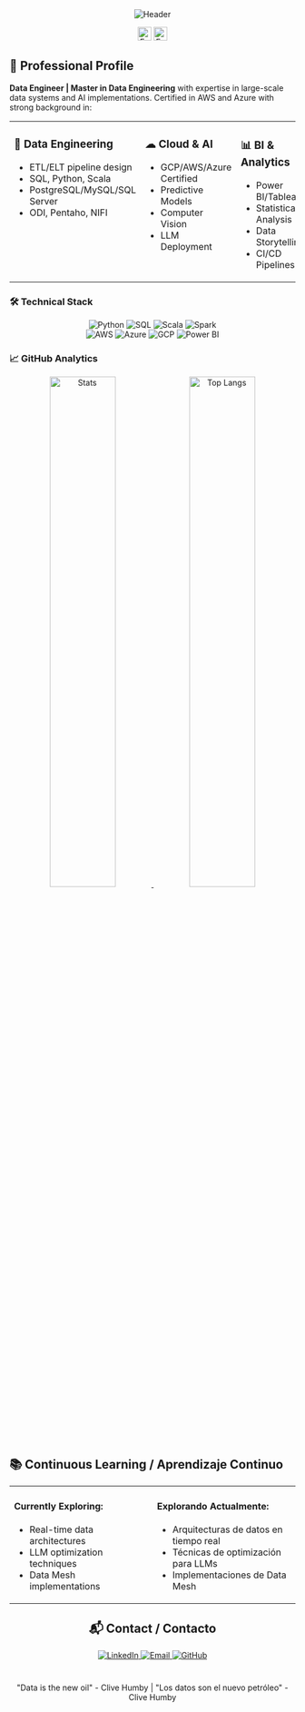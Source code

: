 <div align="center">
  <!-- Dynamic Header -->
  <img src="https://readme-typing-svg.demolab.com?font=Fira+Code&size=26&duration=3000&pause=1000&color=1E90FF&width=500&lines=Javier+Moreno;Data+Engineer+%7C+AI+Specialist;Master+in+Data+Engineering" alt="Header"/>

  <!-- Language Toggle -->
  <p>
    <a href="#english" style="text-decoration:none"><img src="https://img.shields.io/badge/🇺🇸_English-1E90FF?style=flat&logo=google-translate" alt="English" height="24"/></a>
    <a href="#espanol" style="text-decoration:none"><img src="https://img.shields.io/badge/🇪🇸_Español-1E90FF?style=flat&logo=google-translate" alt="Español" height="24"/></a>
  </p>
</div>

<!-- English Version -->
<div id="english">
<h2>🚀 Professional Profile</h2>

<p><strong>Data Engineer | Master in Data Engineering</strong> with expertise in large-scale data systems and AI implementations. Certified in AWS and Azure with strong background in:</p>

<table>
<tr>
<td width="33%" valign="top">
<h3>🔧 Data Engineering</h3>
<ul>
<li>ETL/ELT pipeline design</li>
<li>SQL, Python, Scala</li>
<li>PostgreSQL/MySQL/SQL Server</li>
<li>ODI, Pentaho, NIFI</li>
</ul>
</td>

<td width="33%" valign="top">
<h3>☁ Cloud & AI</h3>
<ul>
<li>GCP/AWS/Azure Certified</li>
<li>Predictive Models</li>
<li>Computer Vision</li>
<li>LLM Deployment</li>
</ul>
</td>

<td width="33%" valign="top">
<h3>📊 BI & Analytics</h3>
<ul>
<li>Power BI/Tableau</li>
<li>Statistical Analysis</li>
<li>Data Storytelling</li>
<li>CI/CD Pipelines</li>
</ul>
</td>
</tr>
</table>

<h3>🛠️ Technical Stack</h3>

<div align="center">
<img src="https://img.shields.io/badge/Python-3776AB?logo=python&logoColor=white" alt="Python"/>
<img src="https://img.shields.io/badge/SQL-4479A1?logo=postgresql&logoColor=white" alt="SQL"/>
<img src="https://img.shields.io/badge/Scala-DC322F?logo=scala&logoColor=white" alt="Scala"/>
<img src="https://img.shields.io/badge/Spark-E25A1C?logo=apachespark&logoColor=white" alt="Spark"/>
<br>
<img src="https://img.shields.io/badge/AWS-232F3E?logo=amazonaws&logoColor=white" alt="AWS"/>
<img src="https://img.shields.io/badge/Azure-0078D4?logo=microsoftazure&logoColor=white" alt="Azure"/>
<img src="https://img.shields.io/badge/GCP-4285F4?logo=googlecloud&logoColor=white" alt="GCP"/>
<img src="https://img.shields.io/badge/PowerBI-F2C811?logo=powerbi&logoColor=black" alt="Power BI"/>
</div>

<h3>📈 GitHub Analytics</h3>

<div align="center">
<a href="https://github.com/javiermorenof7">
<img src="https://github-readme-stats.vercel.app/api?username=javiermorenof7&show_icons=true&theme=radical" alt="Stats" width="48%"/>
<img src="https://github-readme-stats.vercel.app/api/top-langs/?username=javiermorenof7&layout=compact&theme=radical" alt="Top Langs" width="48%"/>
</a>
</div>
</div>

<!-- Spanish Version -->
<div id="espanol" style="display:none">
<h2>🚀 Perfil Profesional</h2>

<p><strong>Ingeniero de Datos | Magíster en Ingeniería de Datos</strong> con experiencia en sistemas de datos a gran escala e implementaciones de IA. Certificado en AWS y Azure con experiencia en:</p>

<table>
<tr>
<td width="33%" valign="top">
<h3>🔧 Ingeniería de Datos</h3>
<ul>
<li>Diseño de pipelines ETL/ELT</li>
<li>SQL, Python, Scala</li>
<li>PostgreSQL/MySQL/SQL Server</li>
<li>ODI, Pentaho, NIFI</li>
</ul>
</td>

<td width="33%" valign="top">
<h3>☁ Cloud & IA</h3>
<ul>
<li>Certificado en GCP/AWS/Azure</li>
<li>Modelos Predictivos</li>
<li>Visión Artificial</li>
<li>Despliegue de LLMs</li>
</ul>
</td>

<td width="33%" valign="top">
<h3>📊 BI & Análisis</h3>
<ul>
<li>Power BI/Tableau</li>
<li>Análisis Estadístico</li>
<li>Narrativa de Datos</li>
<li>Pipelines CI/CD</li>
</ul>
</td>
</tr>
</table>

<h3>🛠️ Stack Tecnológico</h3>

<div align="center">
<img src="https://img.shields.io/badge/Python-3776AB?logo=python&logoColor=white" alt="Python"/>
<img src="https://img.shields.io/badge/SQL-4479A1?logo=postgresql&logoColor=white" alt="SQL"/>
<img src="https://img.shields.io/badge/Scala-DC322F?logo=scala&logoColor=white" alt="Scala"/>
<img src="https://img.shields.io/badge/Spark-E25A1C?logo=apachespark&logoColor=white" alt="Spark"/>
<br>
<img src="https://img.shields.io/badge/AWS-232F3E?logo=amazonaws&logoColor=white" alt="AWS"/>
<img src="https://img.shields.io/badge/Azure-0078D4?logo=microsoftazure&logoColor=white" alt="Azure"/>
<img src="https://img.shields.io/badge/GCP-4285F4?logo=googlecloud&logoColor=white" alt="GCP"/>
<img src="https://img.shields.io/badge/PowerBI-F2C811?logo=powerbi&logoColor=black" alt="Power BI"/>
</div>

<h3>📊 Estadísticas GitHub</h3>

<div align="center">
<a href="https://github.com/javiermorenof7">
<img src="https://github-readme-stats.vercel.app/api?username=javiermorenof7&show_icons=true&theme=radical&locale=es" alt="Estadísticas" width="48%"/>
<img src="https://github-readme-stats.vercel.app/api/top-langs/?username=javiermorenof7&layout=compact&theme=radical&locale=es" alt="Lenguajes" width="48%"/>
</a>
</div>
</div>

<!-- Learning Section -->
<h2>📚 Continuous Learning / Aprendizaje Continuo</h2>

<table>
<tr>
<td width="50%" valign="top">
<h4>Currently Exploring:</h4>
<ul>
<li>Real-time data architectures</li>
<li>LLM optimization techniques</li>
<li>Data Mesh implementations</li>
</ul>
</td>

<td width="50%" valign="top">
<h4>Explorando Actualmente:</h4>
<ul>
<li>Arquitecturas de datos en tiempo real</li>
<li>Técnicas de optimización para LLMs</li>
<li>Implementaciones de Data Mesh</li>
</ul>
</td>
</tr>
</table>

<!-- Contact Section -->
<div align="center">
<h2>📬 Contact / Contacto</h2>

<a href="https://www.linkedin.com/in/francisco-javier-garcia-moreno-78b184166">
<img src="https://img.shields.io/badge/-LinkedIn-0A66C2?logo=linkedin&logoColor=white&style=for-the-badge" alt="LinkedIn"/>
</a>

<a href="mailto:tu@email.com">
<img src="https://img.shields.io/badge/-Email-EA4335?logo=gmail&logoColor=white&style=for-the-badge" alt="Email"/>
</a>

<a href="https://github.com/javiermorenof7">
<img src="https://img.shields.io/badge/-GitHub-181717?logo=github&logoColor=white&style=for-the-badge" alt="GitHub"/>
</a>
</div>

<!-- Footer -->
<div align="center" style="margin-top: 40px;">
<p>"Data is the new oil" - Clive Humby | "Los datos son el nuevo petróleo" - Clive Humby</p>
</div>
